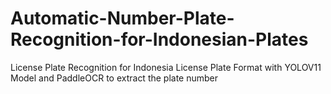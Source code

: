 # Automatic-Number-Plate-Recognition-for-Indonesian-Plates
License Plate Recognition for Indonesia License Plate Format with YOLOV11 Model and PaddleOCR to extract the plate number
